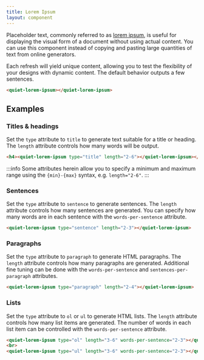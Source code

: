 ```yaml
---
title: Lorem Ipsum
layout: component
---
```


Placeholder text, commonly referred to as [lorem ipsum](https://en.wikipedia.org/wiki/Lorem_ipsum), is useful for displaying the visual form of a document without using actual content. You can use this component instead of copying and pasting large quantities of text from online generators.

Each refresh will yield unique content, allowing you to test the flexibility of your designs with dynamic content. The default behavior outputs a few sentences.

```html {.example}
<quiet-lorem-ipsum></quiet-lorem-ipsum>
```

## Examples

### Titles & headings

Set the `type` attribute to `title` to generate text suitable for a title or heading. The `length` attribute controls how many words will be output.

```html {.example}
<h4><quiet-lorem-ipsum type="title" length="2-6"></quiet-lorem-ipsum></h4>
```

:::info
Some attributes herein allow you to specify a minimum and maximum range using the `{min}-{max}` syntax, e.g. `length="2-6"`.
:::

### Sentences

Set the `type` attribute to `sentence` to generate sentences. The `length` attribute controls how many sentences are generated. You can specify how many words are in each sentence with the `words-per-sentence` attribute.

```html {.example}
<quiet-lorem-ipsum type="sentence" length="2-3"></quiet-lorem-ipsum>
```

### Paragraphs

Set the `type` attribute to `paragraph` to generate HTML paragraphs. The `length` attribute controls how many paragraphs are generated. Additional fine tuning can be done with the `words-per-sentence` and `sentences-per-paragraph` attributes.

```html {.example}
<quiet-lorem-ipsum type="paragraph" length="2-4"></quiet-lorem-ipsum>
```

### Lists

Set the `type` attribute to `ol` or `ul` to generate HTML lists. The `length` attribute controls how many list items are generated. The number of words in each list item can be controlled with the `words-per-sentence` attribute.

```html {.example}
<quiet-lorem-ipsum type="ol" length="3-6" words-per-sentence="2-3"></quiet-lorem-ipsum>
<br>
<quiet-lorem-ipsum type="ul" length="3-6" words-per-sentence="2-3"></quiet-lorem-ipsum>
```


<style>
  /* For the demos */
  quiet-lorem-ipsum :last-child {
    margin-block-end: 0;
  }
</style>